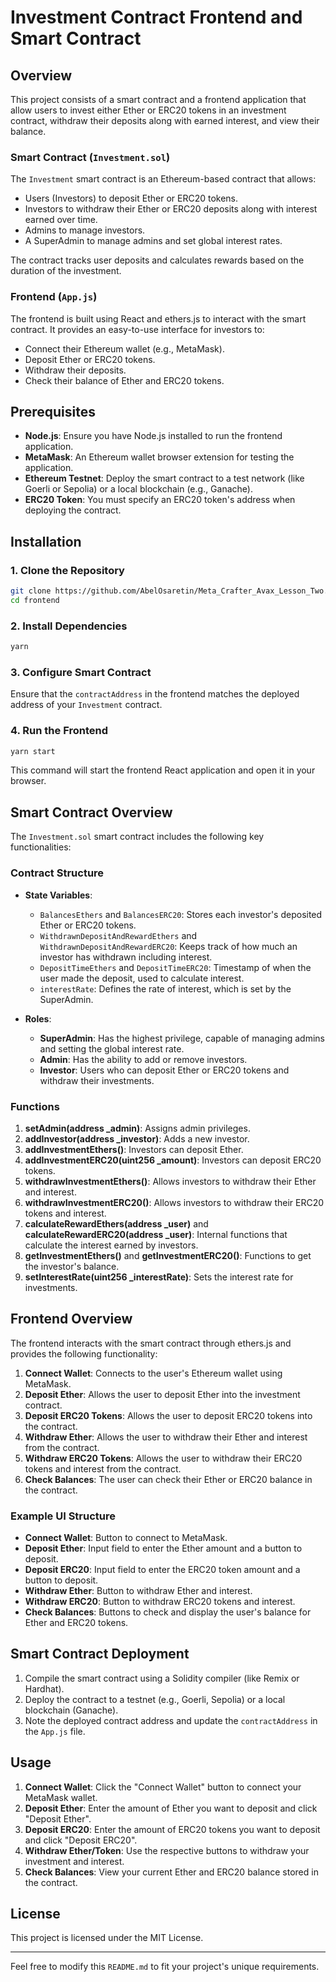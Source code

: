 # Investment Contract Frontend and Smart Contract

## Overview

This project consists of a smart contract and a frontend application that allow users to invest either Ether or ERC20 tokens in an investment contract, withdraw their deposits along with earned interest, and view their balance.

### Smart Contract (`Investment.sol`)

The `Investment` smart contract is an Ethereum-based contract that allows:

- Users (Investors) to deposit Ether or ERC20 tokens.
- Investors to withdraw their Ether or ERC20 deposits along with interest earned over time.
- Admins to manage investors.
- A SuperAdmin to manage admins and set global interest rates.

The contract tracks user deposits and calculates rewards based on the duration of the investment.

### Frontend (`App.js`)

The frontend is built using React and ethers.js to interact with the smart contract. It provides an easy-to-use interface for investors to:

- Connect their Ethereum wallet (e.g., MetaMask).
- Deposit Ether or ERC20 tokens.
- Withdraw their deposits.
- Check their balance of Ether and ERC20 tokens.

## Prerequisites

- **Node.js**: Ensure you have Node.js installed to run the frontend application.
- **MetaMask**: An Ethereum wallet browser extension for testing the application.
- **Ethereum Testnet**: Deploy the smart contract to a test network (like Goerli or Sepolia) or a local blockchain (e.g., Ganache).
- **ERC20 Token**: You must specify an ERC20 token's address when deploying the contract.

## Installation

### 1. Clone the Repository

```bash
git clone https://github.com/AbelOsaretin/Meta_Crafter_Avax_Lesson_Two.git
cd frontend
```

### 2. Install Dependencies

```bash
yarn
```

### 3. Configure Smart Contract

Ensure that the `contractAddress` in the frontend matches the deployed address of your `Investment` contract.

### 4. Run the Frontend

```bash
yarn start
```

This command will start the frontend React application and open it in your browser.

## Smart Contract Overview

The `Investment.sol` smart contract includes the following key functionalities:

### Contract Structure

- **State Variables**:

  - `BalancesEthers` and `BalancesERC20`: Stores each investor's deposited Ether or ERC20 tokens.
  - `WithdrawnDepositAndRewardEthers` and `WithdrawnDepositAndRewardERC20`: Keeps track of how much an investor has withdrawn including interest.
  - `DepositTimeEthers` and `DepositTimeERC20`: Timestamp of when the user made the deposit, used to calculate interest.
  - `interestRate`: Defines the rate of interest, which is set by the SuperAdmin.

- **Roles**:
  - **SuperAdmin**: Has the highest privilege, capable of managing admins and setting the global interest rate.
  - **Admin**: Has the ability to add or remove investors.
  - **Investor**: Users who can deposit Ether or ERC20 tokens and withdraw their investments.

### Functions

1. **setAdmin(address \_admin)**: Assigns admin privileges.
2. **addInvestor(address \_investor)**: Adds a new investor.
3. **addInvestmentEthers()**: Investors can deposit Ether.
4. **addInvestmentERC20(uint256 \_amount)**: Investors can deposit ERC20 tokens.
5. **withdrawInvestmentEthers()**: Allows investors to withdraw their Ether and interest.
6. **withdrawInvestmentERC20()**: Allows investors to withdraw their ERC20 tokens and interest.
7. **calculateRewardEthers(address \_user)** and **calculateRewardERC20(address \_user)**: Internal functions that calculate the interest earned by investors.
8. **getInvestmentEthers()** and **getInvestmentERC20()**: Functions to get the investor's balance.
9. **setInterestRate(uint256 \_interestRate)**: Sets the interest rate for investments.

## Frontend Overview

The frontend interacts with the smart contract through ethers.js and provides the following functionality:

1. **Connect Wallet**: Connects to the user's Ethereum wallet using MetaMask.
2. **Deposit Ether**: Allows the user to deposit Ether into the investment contract.
3. **Deposit ERC20 Tokens**: Allows the user to deposit ERC20 tokens into the contract.
4. **Withdraw Ether**: Allows the user to withdraw their Ether and interest from the contract.
5. **Withdraw ERC20 Tokens**: Allows the user to withdraw their ERC20 tokens and interest from the contract.
6. **Check Balances**: The user can check their Ether or ERC20 balance in the contract.

### Example UI Structure

- **Connect Wallet**: Button to connect to MetaMask.
- **Deposit Ether**: Input field to enter the Ether amount and a button to deposit.
- **Deposit ERC20**: Input field to enter the ERC20 token amount and a button to deposit.
- **Withdraw Ether**: Button to withdraw Ether and interest.
- **Withdraw ERC20**: Button to withdraw ERC20 tokens and interest.
- **Check Balances**: Buttons to check and display the user's balance for Ether and ERC20 tokens.

## Smart Contract Deployment

1. Compile the smart contract using a Solidity compiler (like Remix or Hardhat).
2. Deploy the contract to a testnet (e.g., Goerli, Sepolia) or a local blockchain (Ganache).
3. Note the deployed contract address and update the `contractAddress` in the `App.js` file.

## Usage

1. **Connect Wallet**: Click the "Connect Wallet" button to connect your MetaMask wallet.
2. **Deposit Ether**: Enter the amount of Ether you want to deposit and click "Deposit Ether".
3. **Deposit ERC20**: Enter the amount of ERC20 tokens you want to deposit and click "Deposit ERC20".
4. **Withdraw Ether/Token**: Use the respective buttons to withdraw your investment and interest.
5. **Check Balances**: View your current Ether and ERC20 balance stored in the contract.

## License

This project is licensed under the MIT License.

---

Feel free to modify this `README.md` to fit your project's unique requirements.
